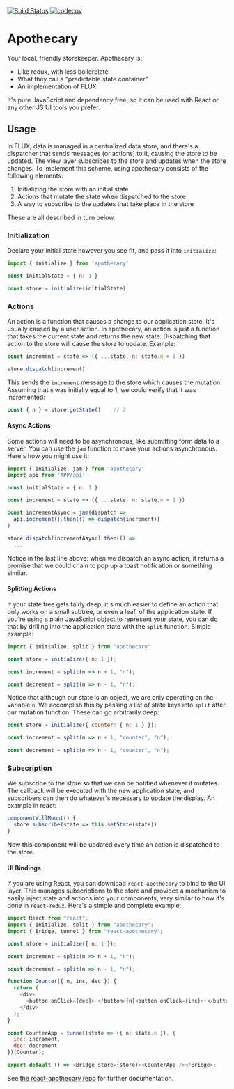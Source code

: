 [![Build Status](https://travis-ci.org/sslotsky/apothecary.svg?branch=master)](https://travis-ci.org/sslotsky/apothecary)
[![codecov](https://codecov.io/gh/sslotsky/apothecary/branch/master/graph/badge.svg)](https://codecov.io/gh/sslotsky/apothecary)

# Apothecary

Your local, friendly storekeeper. Apothecary is:

* Like redux, with less boilerplate
* What they call a "predictable state container"
* An implementation of FLUX

It's pure JavaScript and dependency free, so it can be used with React or any other JS UI tools you prefer.

## Usage

In FLUX, data is managed in a centralized data store, and there's a dispatcher that sends messages (or actions) to it,
causing the store to be updated. The view layer subscribes to the store and updates when the store changes. To implement
this scheme, using apothecary consists of the following elements:

1. Initializing the store with an initial state
2. Actions that mutate the state when dispatched to the store
3. A way to subscribe to the updates that take place in the store

These are all described in turn below.

### Initialization

Declare your initial state however you see fit, and pass it into `initialize`:

```javascript
import { initialize } from 'apothecary'

const initialState = { n: 1 }

const store = initialize(initialState)
```

### Actions

An action is a function that causes a change to our application state. It's usually caused by a user action.
In apothecary, an action is just a function that takes the current state and returns the new state. Dispatching
that action to the store will cause the store to update. Example:

```javascript
const increment = state => ({ ...state, n: state.n + 1 })

store.dispatch(increment)
```

This sends the `increment` message to the store which causes the mutation. Assuming that `n` was initially equal to
1, we could verify that it was incremented:

```javascript
const { n } = store.getState()    // 2
```

#### Async Actions

Some actions will need to be asynchronous, like submitting form data to a server. You can use the `jam` function to
make your actions asynchronous. Here's how you might use it:

```javascript
import { initialize, jam } from 'apothecary'
import api from 'APP/api'

const initialState = { n: 1 }

const increment = state => ({ ...state, n: state.n + 1 })

const incrementAsync = jam(dispatch =>
  api.increment().then(() => dispatch(increment))
)

store.dispatch(incrementAsync).then(() =>
  ...
```

Notice in the last line above: when we dispatch an async action, it returns a promise that we could chain to pop up
a toast notification or something similar.

#### Splitting Actions

If your state tree gets fairly deep, it's much easier to define an action that only works on a small subtree, or even
a leaf, of the application state. If you're using a plain JavaScript object to represent your state, you can do that by
drilling into the application state with the `split` function. Simple example:

```javascript
import { initialize, split } from 'apothecary'

const store = initialize({ n: 1 });

const increment = split(n => n + 1, "n");

const decrement = split(n => n - 1, "n");
```

Notice that although our state is an object, we are only operating on the variable `n`. We accomplish this by passing
a list of state keys into `split` after our mutation function. These can go arbitrarily deep:

```javascript
const store = initialize({ counter: { n: 1 } });

const increment = split(n => n + 1, "counter", "n");

const decrement = split(n => n - 1, "counter", "n");
```

### Subscription

We subscribe to the store so that we can be notified whenever it mutates. The callback will be executed with the
new application state, and subscribers can then do whatever's necessary to update the display. An example in react:

```javascript
componentWillMount() {
  store.subscribe(state => this.setState(state))
}
```

Now this component will be updated every time an action is dispatched to the store.

#### UI Bindings

If you are using React, you can download `react-apothecary` to bind to the UI layer. This manages subscriptions to
the store and provides a mechanism to easily inject state and actions into your components, very similar to how it's
done in `react-redux`. Here's a simple and complete example:

```javascript
import React from "react";
import { initialize, split } from "apothecary";
import { Bridge, tunnel } from "react-apothecary";

const store = initialize({ n: 1 });

const increment = split(n => n + 1, "n");

const decrement = split(n => n - 1, "n");

function Counter({ n, inc, dec }) {
  return (
    <div>
      <button onClick={dec}>-</button>{n}<button onClick={inc}>+</button>
    </div>
  );
}

const CounterApp = tunnel(state => ({ n: state.n }), {
  inc: increment,
  dec: decrement
})(Counter);

export default () => <Bridge store={store}><CounterApp /></Bridge>;
```

See [the react-apothecary repo](#tbd) for further documentation.
